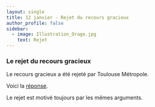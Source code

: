 ```yaml
---
layout: single
title: 12 janvier - Rejet du recours gracieux
author_profile: false
sidebar:
  - image: Illustration_Orage.jpg
    text: Rejet
---
```


### Le rejet du recours gracieux

Le recours gracieux a été rejeté par Toulouse Métropole.

Voici la [réponse]({{site.url}}/assets/20170112_TM_RejetRecours.pdf).

Le rejet est motivé toujours par les mêmes arguments.